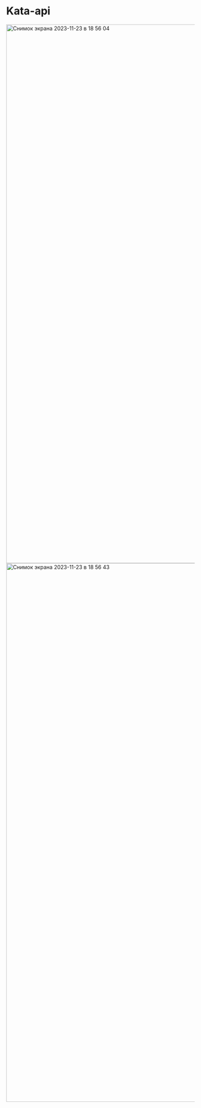 # Kata-api

<img width="1440" alt="Снимок экрана 2023-11-23 в 18 56 04" src="https://github.com/Olga-Skvortsova/Kata-api/assets/110825508/d88df998-54bc-4227-ab4d-0427f776b5d6">

<img width="1440" alt="Снимок экрана 2023-11-23 в 18 56 43" src="https://github.com/Olga-Skvortsova/Kata-api/assets/110825508/c4cbcdd7-5dac-4550-a533-c34b93edea91">
